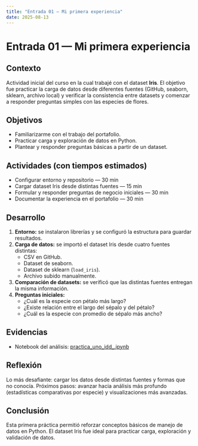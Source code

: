 ```yaml
---
title: "Entrada 01 — Mi primera experiencia"
date: 2025-08-13
---
```


# Entrada 01 — Mi primera experiencia

## Contexto
Actividad inicial del curso en la cual trabajé con el dataset **Iris**. 
El objetivo fue practicar la carga de datos desde diferentes fuentes (GitHub, seaborn, sklearn, archivo local) y verificar la consistencia entre datasets y comenzar a responder preguntas simples con las especies de flores. 

## Objetivos
- Familiarizarme con el trabajo del portafolio.
- Practicar carga y exploración de datos en Python.
- Plantear y responder preguntas básicas a partir de un dataset.

## Actividades (con tiempos estimados)
- Configurar entorno y repositorio — 30 min  
- Cargar dataset Iris desde distintas fuentes — 15 min  
- Formular y responder preguntas de negocio iniciales — 30 min  
- Documentar la experiencia en el portafolio — 30 min  

## Desarrollo
1. **Entorno:** se instalaron librerías y se configuró la estructura para guardar resultados.  
2. **Carga de datos:** se importó el dataset Iris desde cuatro fuentes distintas:
   - CSV en GitHub.
   - Dataset de seaborn.
   - Dataset de sklearn (`load_iris`).
   - Archivo subido manualmente.  
3. **Comparación de datasets:** se verificó que las distintas fuentes entregan la misma información.  
4. **Preguntas iniciales:**
   - ¿Cuál es la especie con pétalo más largo?  
   - ¿Existe relación entre el largo del sépalo y del pétalo?  
   - ¿Cuál es la especie con promedio de sépalo más ancho?  

## Evidencias
- Notebook del análisis: [practica_uno_idd_.ipynb](practica_uno_idd_.ipynb)  


## Reflexión
Lo más desafiante: cargar los datos desde distintas fuentes y formas que no conocía.
Próximos pasos: avanzar hacia análisis más profundo (estadísticas comparativas por especie) y visualizaciones más avanzadas.

## Conclusión
Esta primera práctica permitió reforzar conceptos básicos de manejo de datos en Python. El dataset Iris fue ideal para practicar carga, exploración y validación de datos.

